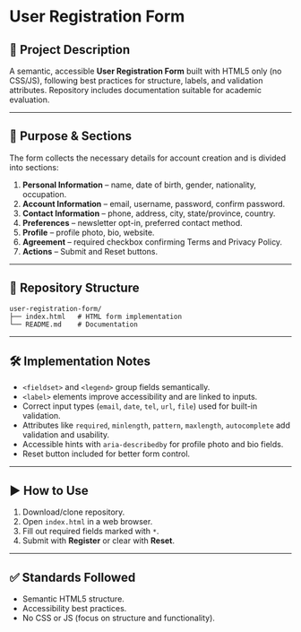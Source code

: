 # User Registration Form

## 📖 Project Description
A semantic, accessible **User Registration Form** built with HTML5 only (no CSS/JS), following best practices for structure, labels, and validation attributes. Repository includes documentation suitable for academic evaluation.

---

## 🎯 Purpose & Sections
The form collects the necessary details for account creation and is divided into sections:

1. **Personal Information** – name, date of birth, gender, nationality, occupation.
2. **Account Information** – email, username, password, confirm password.
3. **Contact Information** – phone, address, city, state/province, country.
4. **Preferences** – newsletter opt-in, preferred contact method.
5. **Profile** – profile photo, bio, website.
6. **Agreement** – required checkbox confirming Terms and Privacy Policy.
7. **Actions** – Submit and Reset buttons.

---

## 📂 Repository Structure
```
user-registration-form/
├── index.html   # HTML form implementation
└── README.md    # Documentation
```

---

## 🛠️ Implementation Notes
- `<fieldset>` and `<legend>` group fields semantically.
- `<label>` elements improve accessibility and are linked to inputs.
- Correct input types (`email`, `date`, `tel`, `url`, `file`) used for built-in validation.
- Attributes like `required`, `minlength`, `pattern`, `maxlength`, `autocomplete` add validation and usability.
- Accessible hints with `aria-describedby` for profile photo and bio fields.
- Reset button included for better form control.

---

## ▶️ How to Use
1. Download/clone repository.
2. Open `index.html` in a web browser.
3. Fill out required fields marked with `*`.
4. Submit with **Register** or clear with **Reset**.

---

## ✅ Standards Followed
- Semantic HTML5 structure.
- Accessibility best practices.
- No CSS or JS (focus on structure and functionality).
